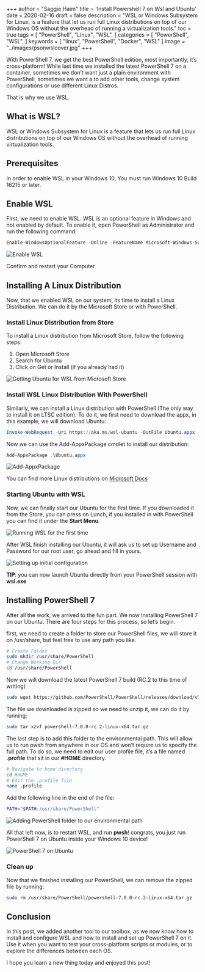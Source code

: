 +++
author = "Saggie Haim"
title = 'Install Powershell 7 on Wsl and Ubuntu'
date = 2020-02-16
draft = false
description = "WSL or Windows Subsystem for Linux, is a feature that let us run  full Linux distributions on top of our Windows OS without the overhead of running a virtualization tools."
toc = true
tags = [
    "PowerShell",
    "Linux",
    "WSL",
]
categories = [
    "PowerShell",
    "WSL",
]
keywords = [
    "linux",
    "PowerShell",
    "Docker",
    "WSL"
]
image = "../images/psonwslcover.jpg"
+++


With PowerShell 7, we get the best PowerShell edition, most importantly, it’s cross-platform!
While last time we installed the latest PowerShell 7 on a container, sometimes we don’t want just a plain environment with PowerShell, sometimes we want a to add other tools, change system configurations or use different Linux Distros.

That is why we use WSL.

## What is WSL?

WSL or Windows Subsystem for Linux is a feature that lets us run full Linux distributions on top of our Windows OS without the overhead of running virtualization tools.

## Prerequisites

In order to enable WSL in your Windows 10, You must run Windows 10 Build 16215 or later.

## Enable WSL

First, we need to enable WSL. WSL is an optional feature in Windows and not enabled by default.
To enable it, open PowerShell as Administrator and run the following command:

```PowerShell
Enable-WindowsOptionalFeature -Online -FeatureName Microsoft-Windows-Subsystem-Linux
```

![Enable WSL](../images/image.png  "Enable WSL on Windows")

Confirm and restart your Computer

## Installing A Linux Distribution

Now, that we enabled WSL on our system, its time to install a Linux Distribution.
We can do it by the Microsoft Store or with PowerShell.

### Install Linux Distribution from Store

To install a Linux distribution from Microsoft Store, follow the following steps:

1. Open Microsoft Store
2. Search for Ubuntu
3. Click on Get or Install (if you already had it)

![Getting Ubuntu for WSL from Microsoft Store](../images/image-1.png  "Installing Ubuntu for WSL from Microsoft Store")

### Install WSL Linux Distribution With PowerShell

Similarly, we can install a Linux distribution with PowerShell (The only way to install it on LTSC edition).
To do it, we first need to download the appx, in this example, we will download Ubuntu:

```PowerShell
Invoke-WebRequest -Uri https://aka.ms/wsl-ubuntu -OutFile Ubuntu.appx -UseBasicParsing
```

Now we can use the Add-AppxPackage cmdlet to install our distribution:

```PowerShell
Add-AppxPackage .\Ubuntu.appx
```

![Add-AppxPackage](../images/image-2.png  "Using PowerShell to run Add-AppxPackage Cmdlt")

You can find more Linux distributions on [Microsoft Docs](https://docs.microsoft.com/en-us/windows/wsl/install-manual#downloading-distros)

### Starting Ubuntu with WSL

Now, we can finally start our Ubuntu for the first time.
If you downloaded it from the Store, you can press on Lunch, if you installed in with PowerShell you can find it under the **Start Menu**.

![Running WSL for the first time](../images/image-3.png  "Image of PowerShell Terminal Running Ubuntu on WSL for the first time")

After WSL finish installing our Ubuntu, it will ask us to set up Username and Password for our root user, go ahead and fill in yours.

![Setting up initial configuration](../images/image-4.png  "Image of PowerShell Terminal Setting up initial configuration")

**TIP**: you can now launch Ubuntu directly from your PowerShell session with **wsl.exe**

## Installing PowerShell 7

After all the work, we arrived to the fun part.
We now Installing PowerShell 7 on our Ubuntu. There are four steps for this process, so let’s begin.

first, we need to create a folder to store our PowerShell files, we will store it on /usr/share, but feel free to use any path you like.

```bash
# Create Folder
sudo mkdir /usr/share/PowerShell
# Change Working Dir
cd /usr/share/PowerShell
```

Now we will download the latest PowerShell 7 build (RC.2 to this time of writing)

```bash
sudo wget https://github.com/PowerShell/PowerShell/releases/download/v7.0.0-rc.2/powershell-7.0.0-rc.2-linux-x64.tar.gz
```

The file we downloaded is zipped so we need to unzip it, we can do it by running:

```bash
sudo tar xzvf powershell-7.0.0-rc.2-linux-x64.tar.gz
```

The last step is to add this folder to the environmental path.
This will allow us to run pwsh from anywhere in our OS and won’t require us to specify the full path.
To do so, we need to edit our user profile file, it’s a file named **.profile** that sit in our **#HOME** directory.

```bash
# Navigate to home directory
cd #HOME 
# Edit the .profile file
nano .profile
```

Add the following line in the end of the file:

```bash
PATH="$PATH:/usr/share/PowerShell"
```

![Adding PowerShell folder to our environmental path](../images/image-5.png  "Image of PowerShell Terminal Adding PowerShell folder to our environmental path")

All that left now, is to restart WSL, and run **pwsh**!
congrats, you just run PowerShell 7 on Ubuntu inside your Windows 10 device!

![PowerShell 7 on Ubuntu](../images/image-7.png  "Image of PowerShell Terminal with PowerShell 7 on Ubuntu")

### Clean up

Now that we finished installing our PowerShell, we can remove the zipped file by running:

```bash
sudo rm /usr/share/PowerShell/powershell-7.0.0-rc.2-linux-x64.tar.gz
```

## Conclusion

In this post, we added another tool to our toolbox, as we now know how to install and configure WSL and how to install and set up PowerShell 7 on it.
Use it when you want to test your cross-platform scripts or modules, or to explore the differences between each OS.

I hope you learn a new thing today and enjoyed this post!
